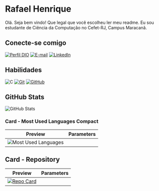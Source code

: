 # Rafael Henrique

Olá. Seja bem vindo! Que legal que você escolheu ler meu readme. 
Eu sou estudante de Ciência da Computação no Cefet-RJ, Campus Maracanã.

## Conecte-se comigo

[![Perfil DIO](https://img.shields.io/badge/-Meu%20Perfil%20na%20DIO-30A3DC?style=for-the-badge)](https://www.dio.me/users/rjrafahenrique)
[![E-mail](https://img.shields.io/badge/-Email-000?style=for-the-badge&logo=microsoft-outlook&logoColor=E94D5F)](rjrafahenrique@gmail.com)
[![LinkedIn](https://img.shields.io/badge/-LinkedIn-000?style=for-the-badge&logo=linkedin&logoColor=30A3DC)](https://www.linkedin.com/in/rafael-henrique-carvalho-silva/)

## Habilidades

![C](https://img.shields.io/badge/C-000?style=for-the-badge&logo=c&logoColor=30A3DC)
[![Git](https://img.shields.io/badge/Git-000?style=for-the-badge&logo=git&logoColor=E94D5F)](https://git-scm.com/doc)
[![GitHub](https://img.shields.io/badge/GitHub-000?style=for-the-badge&logo=github&logoColor=30A3DC)](https://docs.github.com/)

## GitHub Stats

![GitHub Stats](https://github-readme-stats.vercel.app/api?username=rafahcs&theme=transparent&bg_color=000&border_color=30A3DC&show_icons=true&icon_color=30A3DC&title_color=E94D5F&text_color=FFF)

### Card - Most Used Languages Compact

| Preview | Parameters |
|:-------:|:----------:|
| ![Most Used Languages](https://github-readme-stats-git-masterrstaa-rickstaa.vercel.app/api/top-langs/?username=rafahcs&layout=compact&bg_color=000&border_color=30A3DC&title_color=E94D5F&text_color=FFF)| 

## Card - Repository

| Preview | Parameters |
|:-------:|:----------:|
| [![Repo Card](https://github-readme-stats.vercel.app/api/pin/?username=rafahcs&repo=PAC&bg_color=000&border_color=30A3DC&show_icons=true&icon_color=30A3DC&title_color=E94D5F&text_color=FFF)](https://github.com/digitalinnovationone/roadmaps)| 



